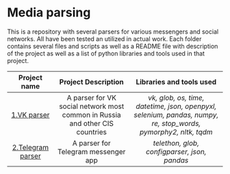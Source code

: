 # Media parsing 
This is a repository with several parsers for various messengers and social networks. All have been tested an utilized in actual work. Each folder contains several files and scripts as well as a README file with description of the project as well as a list of python libraries and tools used in that project.

| Project name | Project Description | Libraries and tools used |
| :--------------------: | :---------------------: |:---------------------------:|
| [1.VK parser](https://github.com/samalyarov/media_parser/tree/main/vk_parser) | A parser for VK social network most common in Russia and other CIS countries | *vk, glob, os, time, datetime, json, openpyxl, selenium, pandas, numpy, re, stop_words, pymorphy2, nltk, tqdm* |
| [2.Telegram parser](https://github.com/samalyarov/media_parser/tree/main/telegram_parser) | A parser for Telegram messenger app | *telethon, glob, configparser, json, pandas* |

